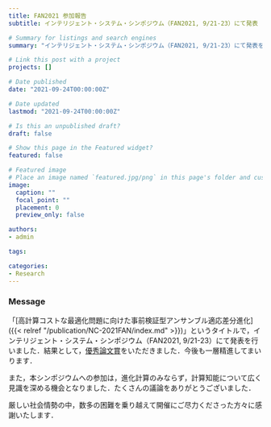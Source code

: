 ```yaml
---
title: FAN2021 参加報告
subtitle: インテリジェント・システム・シンポジウム（FAN2021, 9/21-23）にて発表

# Summary for listings and search engines
summary: "インテリジェント・システム・シンポジウム（FAN2021, 9/21-23）にて発表を行い，優秀論文賞をいただきました．開催にご尽力くださった方々に感謝いたします．"

# Link this post with a project
projects: []

# Date published
date: "2021-09-24T00:00:00Z"

# Date updated
lastmod: "2021-09-24T00:00:00Z"

# Is this an unpublished draft?
draft: false

# Show this page in the Featured widget?
featured: false

# Featured image
# Place an image named `featured.jpg/png` in this page's folder and customize its options here.
image:
  caption: ""
  focal_point: ""
  placement: 0
  preview_only: false

authors:
- admin

tags:

categories:
- Research
---
```


### Message

「[高計算コストな最適化問題に向けた事前検証型アンサンブル適応差分進化]({{< relref "/publication/NC-2021FAN/index.md" >}})」というタイトルで，インテリジェント・システム・シンポジウム（FAN2021, 9/21-23）にて発表を行いました．結果として，[優秀論文賞](https://sites.google.com/view/fan2021online/%E8%A1%A8%E5%BD%B0)をいただきました．今後も一層精進してまいります．

また，本シンポジウムへの参加は，進化計算のみならず，計算知能について広く見識を深める機会となりました．たくさんの議論をありがとうございました．

厳しい社会情勢の中，数多の困難を乗り越えて開催にご尽力くださった方々に感謝いたします．
